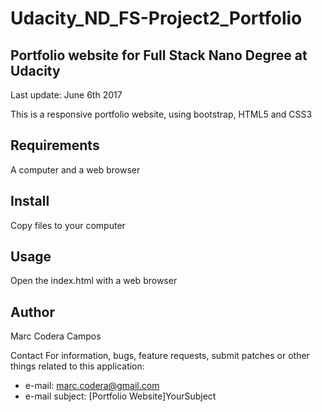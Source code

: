 # Udacity_ND_FS-Project2_Portfolio
## Portfolio website for Full Stack Nano Degree at Udacity
Last update: June 6th 2017

This is a responsive portfolio website, using bootstrap, HTML5 and CSS3

## Requirements
A computer and a web browser

## Install
Copy files to your computer

## Usage
Open the index.html with a web browser

## Author
Marc Codera Campos

Contact
For information, bugs, feature requests, submit patches or other things related to this application:
* e-mail: marc.codera@gmail.com
* e-mail subject: [Portfolio Website]YourSubject
